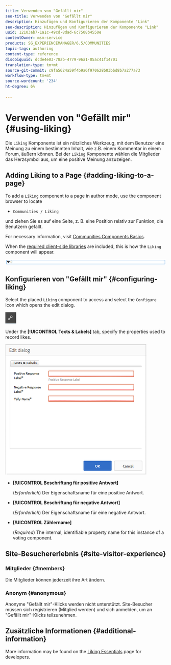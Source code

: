 ```yaml
---
title: Verwenden von "Gefällt mir"
seo-title: Verwenden von "Gefällt mir"
description: Hinzufügen und Konfigurieren der Komponente "Link"
seo-description: Hinzufügen und Konfigurieren der Komponente "Link"
uuid: 12103ab7-1a1c-49cd-8dad-6c7508b4550e
contentOwner: msm-service
products: SG_EXPERIENCEMANAGER/6.5/COMMUNITIES
topic-tags: authoring
content-type: reference
discoiquuid: dcde4e03-78ab-4779-96a1-05ac41f14701
translation-type: tm+mt
source-git-commit: c9fa5624a59f4b9a6f970628b03bbd8b7a277a73
workflow-type: tm+mt
source-wordcount: '234'
ht-degree: 6%

---
```



# Verwenden von &quot;Gefällt mir&quot; {#using-liking}

Die `Liking` Komponente ist ein nützliches Werkzeug, mit dem Benutzer eine Meinung zu einem bestimmten Inhalt, wie z.B. einem Kommentar in einem Forum, äußern können. Bei der `Liking` Komponente wählen die Mitglieder das Herzsymbol aus, um eine positive Meinung anzuzeigen.

## Adding Liking to a Page {#adding-liking-to-a-page}

To add a `Liking` component to a page in author mode, use the component browser to locate

* `Communities / Liking`

und ziehen Sie es auf eine Seite, z. B. eine Position relativ zur Funktion, die Benutzern gefällt.

For necessary information, visit [Communities Components Basics](basics.md).

When the [required client-side libraries](essentials-liking.md#essentials-for-client-side) are included, this is how the `Liking` component will appear.

![liking-component](assets/liking-component.png)

## Konfigurieren von &quot;Gefällt mir&quot; {#configuring-liking}

Select the placed `Liking` component to access and select the `Configure` icon which opens the edit dialog.

![configure-new](assets/configure-new.png)

Under the **[!UICONTROL Texts &amp; Labels]** tab, specify the properties used to record likes.

![configure-like](assets/configure-liking.png)

* **[!UICONTROL Beschriftung für positive Antwort]**

   (*Erforderlich*) Der Eigenschaftsname für eine positive Antwort.

* **[!UICONTROL Beschriftung für negative Antwort]**

   (*Erforderlich*) Der Eigenschaftsname für eine negative Antwort.

* **[!UICONTROL Zählername]**

   (*Required*) The internal, identifiable property name for this instance of a voting component.

## Site-Besuchererlebnis {#site-visitor-experience}

### Mitglieder {#members}

Die Mitglieder können jederzeit ihre Art ändern.

### Anonym {#anonymous}

Anonyme &quot;Gefällt mir&quot;-Klicks werden nicht unterstützt. Site-Besucher müssen sich registrieren (Mitglied werden) und sich anmelden, um an &quot;Gefällt mir&quot;-Klicks teilzunehmen.

## Zusätzliche Informationen {#additional-information}

More information may be found on the [Liking Essentials](essentials-liking.md) page for developers.
